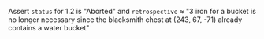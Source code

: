 Assert `status` for 1.2 is "Aborted" and `retrospective` ≈ "3 iron for a bucket is no longer necessary since the blacksmith chest at (243, 67, -71) already contains a water bucket"
